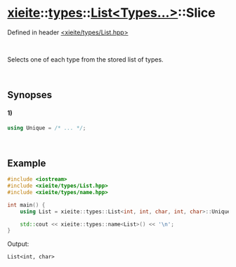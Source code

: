 # [xieite](../../../../../xieite.md)\:\:[types](../../../../../types.md)\:\:[List\<Types...\>](../../../List.md)\:\:Slice
Defined in header [<xieite/types/List.hpp>](../../../../../../include/xieite/types/List.hpp)

&nbsp;

Selects one of each type from the stored list of types.

&nbsp;

## Synopses
#### 1)
```cpp
using Unique = /* ... */;
```

&nbsp;

## Example
```cpp
#include <iostream>
#include <xieite/types/List.hpp>
#include <xieite/types/name.hpp>

int main() {
    using List = xieite::types::List<int, int, char, int, char>::Unique;

    std::cout << xieite::types::name<List>() << '\n';
}
```
Output:
```
List<int, char>
```
